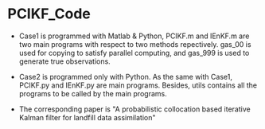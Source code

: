 # PCIKF_Code
* Case1 is programmed with Matlab & Python, PCIKF.m and IEnKF.m are two main programs with respect to two methods repectively. 
  gas_00 is used for copying to satisfy parallel computing, and gas_999 is used to generate true observations.
  
* Case2 is programmed only with Python. As the same with Case1, PCIKF.py and IEnKF.py are main programs. Besides, utils contains 
  all the programs to be called by the main programs. 
  
* The corresponding paper is "A probabilistic collocation based iterative Kalman filter for landfill data assimilation"
